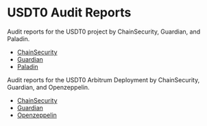 # USDT0 Audit Reports

Audit reports for the USDT0 project by ChainSecurity, Guardian, and Paladin.

- [ChainSecurity](ChainSecurity/ChainSecurity_USDT0_audit.pdf)
- [Guardian](Guardian/2025-01-14_USDT0.pdf)
- [Paladin](Paladin/20250110_Paladin_Everdawn_Final_Report.pdf)

Audit reports for the USDT0 Arbitrum Deployment by ChainSecurity, Guardian, and Openzeppelin.

 - [ChainSecurity](ChainSecurity/ChainSecurity_USDT0_Arbitrum_v2_audit.pdf)
 - [Guardian](Guardian/USDT0_Arbitrum_Upgrade.pdf)
 - [Openzeppelin](Openzeppelin/USDT0_Audit.pdf)